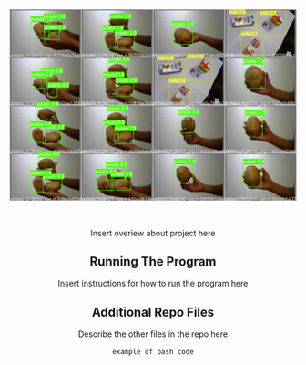 <div align="center">
<p>
   <img width="850" src="https://github.com/jmiller558/w251finalyolo5/blob/master/runs/val/exp8/val_batch2_pred.jpg"></a>
</p>

<br>
<p>
Insert overiew about project here
</p>

## <div align="center">Running The Program</div>

Insert instructions for how to run the program here

## <div align="center">Additional Repo Files</div>

Describe the other files in the repo here 

```bash
example of bash code
```
